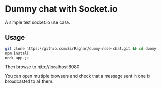 # Dummy chat with Socket.io

A simple test socket.io use case.

## Usage

```bash
git clone https://github.com/SirRagnar/dummy-node-chat.git && cd dummy-node-chat
npm install
node app.js
```

Then browse to http://localhost:8080

You can open multiple browsers and check that a message sent in one is broadcasted to all them.
